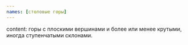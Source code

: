 ```yaml
---
names: [столовые горы]
---
```


content: горы с плоскими вершинами и более или менее крутыми, иногда ступенчатыми склонами.
